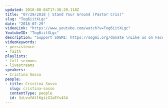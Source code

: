 ```yaml
---
updated: 2018-08-04T17:38:29.118Z
title: "07/29/2018 | Stand Your Ground (Pastor Cris)"
slug: "Tog6iitXLgc"
date: "2018-07-29"
videoLink: "https://www.youtube.com/watch?v=Tog6iitXLgc"
YoutubeID: "Tog6iitXLgc"
description: "Support SOGMI: https://sogmi.org/donate \nLike us on Facebook: https://facebook.com/sonsofgodministries"
videoKeywords:
- persistence
- faith
playlists:
- full sermons
- livestreams
speakers:
- Cristina Sosso
people:
- title: Cristina Sosso
  slug: cristina-sosso
  contentType: people
  id: 3zLvufAtlKgiiGIaEYs4S4
---
```

